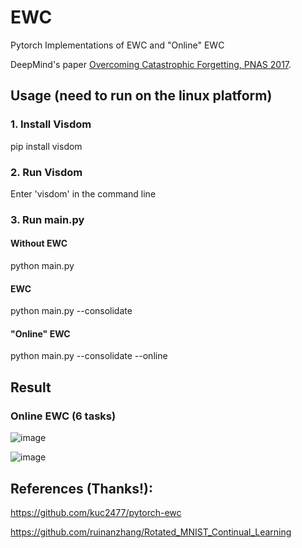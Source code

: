# EWC
Pytorch Implementations of EWC and "Online" EWC

DeepMind's paper [Overcoming Catastrophic Forgetting, PNAS 2017](https://arxiv.org/abs/1612.00796).

## Usage (need to run on the linux platform)

### 1. Install Visdom 

pip install visdom

### 2. Run Visdom 

Enter 'visdom' in the command line

### 3. Run main.py

#### Without EWC

python main.py 

#### EWC

python main.py --consolidate 

#### "Online" EWC

python main.py --consolidate --online     


## Result

### Online EWC (6 tasks)

![image](https://github.com/Yuxing-Wang-THU/EWC/tree/main/result/online-ewc.png)


![image](https://github.com/Yuxing-Wang-THU/EWC/tree/main/result/online-ewc-loss.png)

## References (Thanks!):

https://github.com/kuc2477/pytorch-ewc

https://github.com/ruinanzhang/Rotated_MNIST_Continual_Learning
